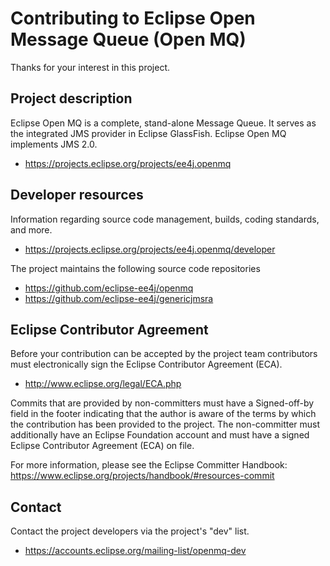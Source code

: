 # Contributing to Eclipse Open Message Queue (Open MQ)

Thanks for your interest in this project.

## Project description

Eclipse Open MQ is a complete, stand-alone Message Queue. It serves as the
integrated JMS provider in Eclipse GlassFish. Eclipse Open MQ implements JMS 2.0.

* https://projects.eclipse.org/projects/ee4j.openmq

## Developer resources

Information regarding source code management, builds, coding standards, and
more.

* https://projects.eclipse.org/projects/ee4j.openmq/developer

The project maintains the following source code repositories

* https://github.com/eclipse-ee4j/openmq
* https://github.com/eclipse-ee4j/genericjmsra

## Eclipse Contributor Agreement

Before your contribution can be accepted by the project team contributors must
electronically sign the Eclipse Contributor Agreement (ECA).

* http://www.eclipse.org/legal/ECA.php

Commits that are provided by non-committers must have a Signed-off-by field in
the footer indicating that the author is aware of the terms by which the
contribution has been provided to the project. The non-committer must
additionally have an Eclipse Foundation account and must have a signed Eclipse
Contributor Agreement (ECA) on file.

For more information, please see the Eclipse Committer Handbook:
https://www.eclipse.org/projects/handbook/#resources-commit

## Contact

Contact the project developers via the project's "dev" list.

* https://accounts.eclipse.org/mailing-list/openmq-dev
